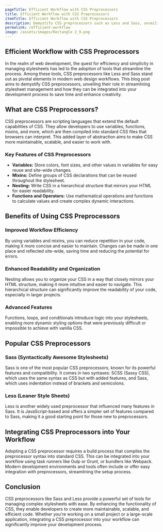 ```yaml
---
pageTitle: Efficient Workflow with CSS Preprocessors
title: Efficient Workflow with CSS Preprocessors
itemTitle: Efficient Workflow with CSS Preprocessors
description: Demystify CSS preprocessors such as Less and Sass, unveiling their role in streamlining stylesheet management.
permalink: /efficient-workflow
image: /assets/images/Rectangle 2_9.png
---
```

## Efficient Workflow with CSS Preprocessors

In the realm of web development, the quest for efficiency and simplicity in managing stylesheets has led to the adoption of tools that streamline the process. Among these tools, CSS preprocessors like Less and Sass stand out as pivotal elements in modern web design workflows. This blog post aims to demystify CSS preprocessors, unveiling their role in streamlining stylesheet management and how they can be integrated into your development process to save time and enhance creativity.

## What are CSS Preprocessors?

CSS preprocessors are scripting languages that extend the default capabilities of CSS. They allow developers to use variables, functions, mixins, and more, which are then compiled into standard CSS files that browsers can interpret. This added layer of abstraction aims to make CSS more maintainable, scalable, and easier to work with.

### Key Features of CSS Preprocessors

- **Variables:** Store colors, font sizes, and other values in variables for easy reuse and site-wide changes.
- **Mixins:** Define groups of CSS declarations that can be reused throughout the stylesheet.
- **Nesting:** Write CSS in a hierarchical structure that mirrors your HTML for easier readability.
- **Functions and Operators:** Use mathematical operations and functions to calculate values and create complex dynamic interactions.

## Benefits of Using CSS Preprocessors

### Improved Workflow Efficiency

By using variables and mixins, you can reduce repetition in your code, making it more concise and easier to maintain. Changes can be made in one place and reflected site-wide, saving time and reducing the potential for errors.

### Enhanced Readability and Organization

Nesting allows you to organize your CSS in a way that closely mirrors your HTML structure, making it more intuitive and easier to navigate. This hierarchical structure can significantly improve the readability of your code, especially in larger projects.

### Advanced Features

Functions, loops, and conditionals introduce logic into your stylesheets, enabling more dynamic styling options that were previously difficult or impossible to achieve with vanilla CSS.

## Popular CSS Preprocessors

### Sass (Syntactically Awesome Stylesheets)

Sass is one of the most popular CSS preprocessors, known for its powerful features and compatibility. It comes in two syntaxes: SCSS (Sassy CSS), which uses the same syntax as CSS but with added features, and Sass, which uses indentation instead of brackets and semicolons.

### Less (Leaner Style Sheets)

Less is another widely used preprocessor that influenced many features in Sass. It is JavaScript-based and offers a simpler set of features compared to Sass, making it a good starting point for those new to preprocessors.

## Integrating CSS Preprocessors into Your Workflow

Adopting a CSS preprocessor requires a build process that compiles the preprocessor syntax into standard CSS. This can be integrated into your workflow using task runners like Gulp or Grunt, or bundlers like Webpack. Modern development environments and tools often include or offer easy integration with preprocessors, streamlining the setup process.

## Conclusion

CSS preprocessors like Sass and Less provide a powerful set of tools for managing complex stylesheets with ease. By enhancing the functionality of CSS, they enable developers to create more maintainable, scalable, and efficient code. Whether you're working on a small project or a large-scale application, integrating a CSS preprocessor into your workflow can significantly improve your development process.
